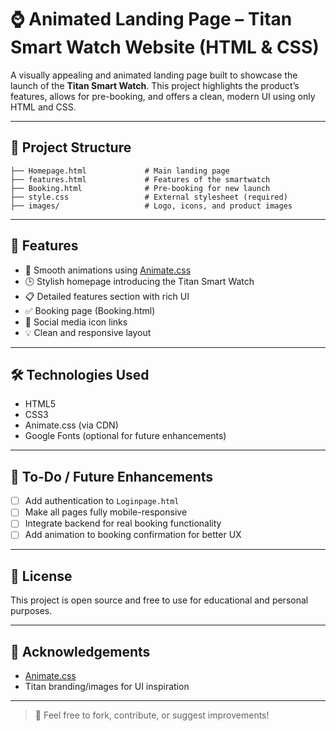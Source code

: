 # ⌚ Animated Landing Page – Titan Smart Watch Website (HTML & CSS)

A visually appealing and animated landing page built to showcase the launch of the **Titan Smart Watch**. This project highlights the product’s features, allows for pre-booking, and offers a clean, modern UI using only HTML and CSS.

---

## 📁 Project Structure

```
├── Homepage.html             # Main landing page
├── features.html             # Features of the smartwatch
├── Booking.html              # Pre-booking for new launch
├── style.css                 # External stylesheet (required)
├── images/                   # Logo, icons, and product images
```

---

## 🎯 Features

- 💫 Smooth animations using [Animate.css](https://animate.style/)
- 🕒 Stylish homepage introducing the Titan Smart Watch
- 📋 Detailed features section with rich UI
- ✅ Booking page (Booking.html)
- 🔗 Social media icon links
- 💡 Clean and responsive layout

---

## 🛠️ Technologies Used

- HTML5
- CSS3
- Animate.css (via CDN)
- Google Fonts (optional for future enhancements)

---

## 📌 To-Do / Future Enhancements

- [ ] Add authentication to `Loginpage.html`
- [ ] Make all pages fully mobile-responsive
- [ ] Integrate backend for real booking functionality
- [ ] Add animation to booking confirmation for better UX

---

## 📄 License

This project is open source and free to use for educational and personal purposes.

---

## 🙌 Acknowledgements

- [Animate.css](https://animate.style/)
- Titan branding/images for UI inspiration

---

> 💬 Feel free to fork, contribute, or suggest improvements!

